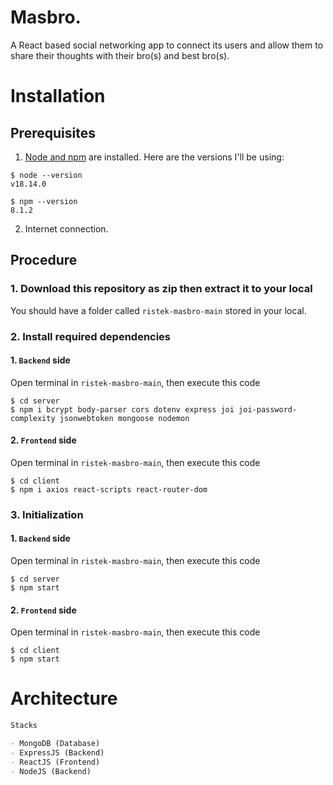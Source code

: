 # Masbro.
A React based social networking app to connect its users and allow them to share their thoughts with their bro(s) and best bro(s).
# Installation
## Prerequisites
1. [Node and npm](https://nodejs.org/en/download/) are installed. Here are the versions I'll be using:

```shell
$ node --version
v18.14.0

$ npm --version
8.1.2
```

2. Internet connection.
## Procedure

### 1. Download this repository as zip then extract it to your local
You should have a folder called `ristek-masbro-main` stored in your local.

### 2. Install required dependencies

#### 1. `Backend` side
Open terminal in `ristek-masbro-main`, then execute this code

```shell
$ cd server
$ npm i bcrypt body-parser cors dotenv express joi joi-password-complexity jsonwebtoken mongoose nodemon
```

#### 2. `Frontend` side
Open terminal in `ristek-masbro-main`, then execute this code

```shell
$ cd client
$ npm i axios react-scripts react-router-dom
```

### 3. Initialization

#### 1. `Backend` side
Open terminal in `ristek-masbro-main`, then execute this code

```shell
$ cd server
$ npm start
```

#### 2. `Frontend` side
Open terminal in `ristek-masbro-main`, then execute this code

```shell
$ cd client
$ npm start
```

# Architecture
```markdown
Stacks

- MongoDB (Database)
- ExpressJS (Backend)
- ReactJS (Frontend)
- NodeJS (Backend)
```
